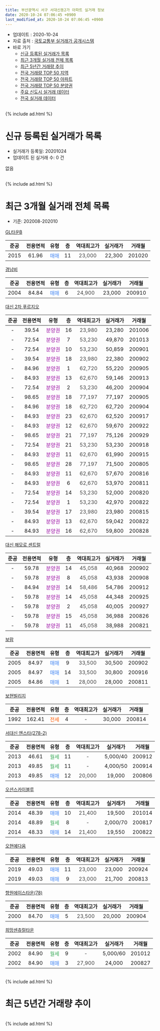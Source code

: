 ```yaml
---
title: 부산광역시 서구 서대신동2가 아파트 실거래 정보
date: 2020-10-24 07:06:45 +0900
last_modified_at: 2020-10-24 07:06:45 +0900
---
```


* 업데이트 : 2020-10-24
* 자료 출처 : [국토교통부 실거래가 공개시스템](http://rt.molit.go.kr)
* 바로 가기
    * [신규 등록된 실거래가 목록](#신규-등록된-실거래가-목록)
    * [최근 3개월 실거래 전체 목록](#최근-3개월-실거래-전체-목록)
    * [최근 5년간 거래량 추이](#최근-5년간-거래량-추이)
    * [전국 거래량 TOP 50 지역](https://inasie.github.io/apt-trade-info/최근-3개월-전국에서-가장-거래가-많이-발생한-지역)
    * [전국 거래량 TOP 50 아파트](https://inasie.github.io/apt-trade-info/최근-3개월-전국에서-가장-거래가-많이-발생한-아파트)
    * [전국 거래량 TOP 50 분양권](https://inasie.github.io/apt-trade-info/최근-3개월-전국에서-가장-거래가-많이-발생한-분양권)
    * [주요 신도시 실거래 데이터](https://inasie.github.io/apt-trade-info/주요-신도시)
    * [전국 실거래 데이터](https://inasie.github.io/apt-trade-info/전국)
<br>
{% include ad.html %}
<br>

# 신규 등록된 실거래가 목록
* 실거래가 등록일: 20201024
* 업데이트 된 실거래 수: 0 건

없음

<br>
{% include ad.html %}
<br>

# 최근 3개월 실거래 전체 목록
* 기준: 202008-202010


[GL타운B](https://search.naver.com/search.naver?query=%EB%B6%80%EC%82%B0%EA%B4%91%EC%97%AD%EC%8B%9C+%EC%84%9C%EA%B5%AC+%EC%84%9C%EB%8C%80%EC%8B%A0%EB%8F%992%EA%B0%80+GL%ED%83%80%EC%9A%B4B)

|준공|전용면적|유형|층|역대최고가|실거래가|거래월|
|:---:|:---:|:---:|:---:|:---:|:---:|:---:|
|2015|61.96|<span style="color:#4285f3">매매</span>|11|<span style="color:#444444">23,000</span>|22,300|201020|

[경남비](https://search.naver.com/search.naver?query=%EB%B6%80%EC%82%B0%EA%B4%91%EC%97%AD%EC%8B%9C+%EC%84%9C%EA%B5%AC+%EC%84%9C%EB%8C%80%EC%8B%A0%EB%8F%992%EA%B0%80+%EA%B2%BD%EB%82%A8%EB%B9%84)

|준공|전용면적|유형|층|역대최고가|실거래가|거래월|
|:---:|:---:|:---:|:---:|:---:|:---:|:---:|
|2004|84.84|<span style="color:#4285f3">매매</span>|6|<span style="color:#444444">24,900</span>|23,000|200910|

[대신 2차 푸르지오](https://search.naver.com/search.naver?query=%EB%B6%80%EC%82%B0%EA%B4%91%EC%97%AD%EC%8B%9C+%EC%84%9C%EA%B5%AC+%EC%84%9C%EB%8C%80%EC%8B%A0%EB%8F%992%EA%B0%80+%EB%8C%80%EC%8B%A0+2%EC%B0%A8+%ED%91%B8%EB%A5%B4%EC%A7%80%EC%98%A4)

|준공|전용면적|유형|층|역대최고가|실거래가|거래월|
|:---:|:---:|:---:|:---:|:---:|:---:|:---:|
|-|39.54|<span style="color:#9C11A5">분양권</span>|16|<span style="color:#444444">23,980</span>|23,280|201006|
|-|72.54|<span style="color:#9C11A5">분양권</span>|7|<span style="color:#444444">53,230</span>|49,870|201013|
|-|72.54|<span style="color:#9C11A5">분양권</span>|10|<span style="color:#444444">53,230</span>|50,859|200901|
|-|39.54|<span style="color:#9C11A5">분양권</span>|18|<span style="color:#444444">23,980</span>|22,380|200902|
|-|84.96|<span style="color:#9C11A5">분양권</span>|1|<span style="color:#444444">62,720</span>|55,220|200905|
|-|84.93|<span style="color:#9C11A5">분양권</span>|13|<span style="color:#444444">62,670</span>|59,146|200913|
|-|72.54|<span style="color:#9C11A5">분양권</span>|2|<span style="color:#444444">53,230</span>|46,200|200904|
|-|98.65|<span style="color:#9C11A5">분양권</span>|18|<span style="color:#444444">77,197</span>|77,197|200905|
|-|84.96|<span style="color:#9C11A5">분양권</span>|18|<span style="color:#444444">62,720</span>|62,720|200904|
|-|84.93|<span style="color:#9C11A5">분양권</span>|23|<span style="color:#444444">62,670</span>|62,520|200917|
|-|84.93|<span style="color:#9C11A5">분양권</span>|12|<span style="color:#444444">62,670</span>|59,670|200922|
|-|98.65|<span style="color:#9C11A5">분양권</span>|21|<span style="color:#444444">77,197</span>|75,126|200929|
|-|72.54|<span style="color:#9C11A5">분양권</span>|21|<span style="color:#444444">53,230</span>|53,230|200918|
|-|84.93|<span style="color:#9C11A5">분양권</span>|11|<span style="color:#444444">62,670</span>|61,990|200915|
|-|98.65|<span style="color:#9C11A5">분양권</span>|28|<span style="color:#444444">77,197</span>|71,500|200805|
|-|84.93|<span style="color:#9C11A5">분양권</span>|11|<span style="color:#444444">62,670</span>|57,670|200816|
|-|84.93|<span style="color:#9C11A5">분양권</span>|6|<span style="color:#444444">62,670</span>|53,970|200811|
|-|72.54|<span style="color:#9C11A5">분양권</span>|14|<span style="color:#444444">53,230</span>|52,000|200820|
|-|72.54|<span style="color:#9C11A5">분양권</span>|1|<span style="color:#444444">53,230</span>|42,970|200822|
|-|39.54|<span style="color:#9C11A5">분양권</span>|17|<span style="color:#444444">23,980</span>|23,980|200815|
|-|84.93|<span style="color:#9C11A5">분양권</span>|13|<span style="color:#444444">62,670</span>|59,042|200822|
|-|84.93|<span style="color:#9C11A5">분양권</span>|16|<span style="color:#444444">62,670</span>|59,800|200828|

[대신 해모로 센트럴](https://search.naver.com/search.naver?query=%EB%B6%80%EC%82%B0%EA%B4%91%EC%97%AD%EC%8B%9C+%EC%84%9C%EA%B5%AC+%EC%84%9C%EB%8C%80%EC%8B%A0%EB%8F%992%EA%B0%80+%EB%8C%80%EC%8B%A0+%ED%95%B4%EB%AA%A8%EB%A1%9C+%EC%84%BC%ED%8A%B8%EB%9F%B4)

|준공|전용면적|유형|층|역대최고가|실거래가|거래월|
|:---:|:---:|:---:|:---:|:---:|:---:|:---:|
|-|59.78|<span style="color:#9C11A5">분양권</span>|14|<span style="color:#444444">45,058</span>|40,968|200902|
|-|59.78|<span style="color:#9C11A5">분양권</span>|8|<span style="color:#444444">45,058</span>|43,938|200908|
|-|84.94|<span style="color:#9C11A5">분양권</span>|14|<span style="color:#444444">58,486</span>|54,786|200912|
|-|59.78|<span style="color:#9C11A5">분양권</span>|14|<span style="color:#444444">45,058</span>|44,348|200925|
|-|59.78|<span style="color:#9C11A5">분양권</span>|2|<span style="color:#444444">45,058</span>|40,005|200927|
|-|59.78|<span style="color:#9C11A5">분양권</span>|15|<span style="color:#444444">45,058</span>|36,988|200826|
|-|59.78|<span style="color:#9C11A5">분양권</span>|11|<span style="color:#444444">45,058</span>|38,988|200821|

[보람](https://search.naver.com/search.naver?query=%EB%B6%80%EC%82%B0%EA%B4%91%EC%97%AD%EC%8B%9C+%EC%84%9C%EA%B5%AC+%EC%84%9C%EB%8C%80%EC%8B%A0%EB%8F%992%EA%B0%80+%EB%B3%B4%EB%9E%8C)

|준공|전용면적|유형|층|역대최고가|실거래가|거래월|
|:---:|:---:|:---:|:---:|:---:|:---:|:---:|
|2005|84.97|<span style="color:#4285f3">매매</span>|9|<span style="color:#444444">33,500</span>|30,500|200902|
|2005|84.97|<span style="color:#4285f3">매매</span>|14|<span style="color:#444444">33,500</span>|30,800|200916|
|2005|84.86|<span style="color:#4285f3">매매</span>|1|<span style="color:#444444">28,000</span>|28,000|200811|

[보현빌리지](https://search.naver.com/search.naver?query=%EB%B6%80%EC%82%B0%EA%B4%91%EC%97%AD%EC%8B%9C+%EC%84%9C%EA%B5%AC+%EC%84%9C%EB%8C%80%EC%8B%A0%EB%8F%992%EA%B0%80+%EB%B3%B4%ED%98%84%EB%B9%8C%EB%A6%AC%EC%A7%80)

|준공|전용면적|유형|층|역대최고가|실거래가|거래월|
|:---:|:---:|:---:|:---:|:---:|:---:|:---:|
|1992|162.41|<span style="color:#ff5a00">전세</span>|4|<span style="color:#444444">-</span>|30,000|200814|

[서대신 엔스타(278-2)](https://search.naver.com/search.naver?query=%EB%B6%80%EC%82%B0%EA%B4%91%EC%97%AD%EC%8B%9C+%EC%84%9C%EA%B5%AC+%EC%84%9C%EB%8C%80%EC%8B%A0%EB%8F%992%EA%B0%80+%EC%84%9C%EB%8C%80%EC%8B%A0+%EC%97%94%EC%8A%A4%ED%83%80%28278-2%29)

|준공|전용면적|유형|층|역대최고가|실거래가|거래월|
|:---:|:---:|:---:|:---:|:---:|:---:|:---:|
|2013|46.61|<span style="color:#34a853">월세</span>|11|<span style="color:#444444">-</span>|5,000/40|200912|
|2013|49.85|<span style="color:#34a853">월세</span>|11|<span style="color:#444444">-</span>|4,000/50|200914|
|2013|49.85|<span style="color:#4285f3">매매</span>|12|<span style="color:#444444">20,000</span>|19,000|200806|

[오션스카이블루](https://search.naver.com/search.naver?query=%EB%B6%80%EC%82%B0%EA%B4%91%EC%97%AD%EC%8B%9C+%EC%84%9C%EA%B5%AC+%EC%84%9C%EB%8C%80%EC%8B%A0%EB%8F%992%EA%B0%80+%EC%98%A4%EC%85%98%EC%8A%A4%EC%B9%B4%EC%9D%B4%EB%B8%94%EB%A3%A8)

|준공|전용면적|유형|층|역대최고가|실거래가|거래월|
|:---:|:---:|:---:|:---:|:---:|:---:|:---:|
|2014|48.39|<span style="color:#4285f3">매매</span>|10|<span style="color:#444444">21,400</span>|19,500|201014|
|2014|48.89|<span style="color:#34a853">월세</span>|8|<span style="color:#444444">-</span>|2,000/70|200817|
|2014|48.33|<span style="color:#4285f3">매매</span>|14|<span style="color:#444444">21,400</span>|19,550|200822|


<script async src="//pagead2.googlesyndication.com/pagead/js/adsbygoogle.js"></script>
<!-- 기본 -->
<ins class="adsbygoogle"
     style="display:block"
     data-ad-client="ca-pub-2446590836940007"
     data-ad-slot="1659523306"
     data-ad-format="auto"
     data-full-width-responsive="true"></ins>
<script>
(adsbygoogle = window.adsbygoogle || []).push({});
</script>


[오현예다움](https://search.naver.com/search.naver?query=%EB%B6%80%EC%82%B0%EA%B4%91%EC%97%AD%EC%8B%9C+%EC%84%9C%EA%B5%AC+%EC%84%9C%EB%8C%80%EC%8B%A0%EB%8F%992%EA%B0%80+%EC%98%A4%ED%98%84%EC%98%88%EB%8B%A4%EC%9B%80)

|준공|전용면적|유형|층|역대최고가|실거래가|거래월|
|:---:|:---:|:---:|:---:|:---:|:---:|:---:|
|2019|49.03|<span style="color:#4285f3">매매</span>|11|<span style="color:#444444">23,000</span>|23,000|200924|
|2019|49.03|<span style="color:#4285f3">매매</span>|9|<span style="color:#444444">23,000</span>|21,700|200813|

[향원에이스타운(78)](https://search.naver.com/search.naver?query=%EB%B6%80%EC%82%B0%EA%B4%91%EC%97%AD%EC%8B%9C+%EC%84%9C%EA%B5%AC+%EC%84%9C%EB%8C%80%EC%8B%A0%EB%8F%992%EA%B0%80+%ED%96%A5%EC%9B%90%EC%97%90%EC%9D%B4%EC%8A%A4%ED%83%80%EC%9A%B4%2878%29)

|준공|전용면적|유형|층|역대최고가|실거래가|거래월|
|:---:|:---:|:---:|:---:|:---:|:---:|:---:|
|2000|84.70|<span style="color:#4285f3">매매</span>|5|<span style="color:#444444">23,500</span>|20,000|200904|

[희망센츄럴타운](https://search.naver.com/search.naver?query=%EB%B6%80%EC%82%B0%EA%B4%91%EC%97%AD%EC%8B%9C+%EC%84%9C%EA%B5%AC+%EC%84%9C%EB%8C%80%EC%8B%A0%EB%8F%992%EA%B0%80+%ED%9D%AC%EB%A7%9D%EC%84%BC%EC%B8%84%EB%9F%B4%ED%83%80%EC%9A%B4)

|준공|전용면적|유형|층|역대최고가|실거래가|거래월|
|:---:|:---:|:---:|:---:|:---:|:---:|:---:|
|2002|84.90|<span style="color:#34a853">월세</span>|9|<span style="color:#444444">-</span>|5,000/60|201012|
|2002|84.90|<span style="color:#4285f3">매매</span>|3|<span style="color:#444444">27,900</span>|24,000|200827|


<br>
{% include ad.html %}
<br>

# 최근 5년간 거래량 추이


<div style="width:100%;">
    <canvas id="deal_progress" height="200"></canvas>
</div>

<script>
new Chart(document.getElementById("deal_progress"), {
    type: 'line',
    data: {
        labels: ['201510','201511','201512','201601','201602','201603','201604','201605','201606','201607','201608','201609','201610','201611','201612','201701','201702','201703','201704','201705','201706','201707','201708','201709','201710','201711','201712','201801','201802','201803','201804','201805','201806','201807','201808','201809','201810','201811','201812','201901','201902','201903','201904','201905','201906','201907','201908','201909','201910','201911','201912','202001','202002','202003','202004','202005','202006','202007','202008','202009','202010'],
        datasets: [{
            label: '매매',
            pointRadius: 1,
            data: [12, 6, 9, 2, 6, 4, 4, 4, 7, 14, 5, 6, 9, 10, 2, 1, 4, 5, 9, 5, 4, 5, 4, 4, 6, 3, 8, 12, 10, 6, 8, 9, 12, 7, 5, 7, 8, 8, 5, 11, 5, 6, 7, 4, 4, 7, 9, 13, 12, 58, 38, 11, 8, 9, 18, 62, 27, 20, 15, 22, 4],
            borderColor: "rgba(255, 201, 14, 1)",
            backgroundColor: "rgba(255, 201, 14, 0.5)",
            fill: false,
            lineTension: 0
        },{
            label: '전월세',
            pointRadius: 1,
            data: [4, 2, 1, 1, 2, 3, 1, 0, 1, 2, 1, 2, 0, 2, 2, 1, 4, 3, 3, 2, 4, 0, 1, 2, 1, 1, 3, 0, 5, 3, 0, 0, 4, 0, 3, 0, 2, 3, 1, 0, 3, 0, 3, 2, 3, 2, 0, 2, 7, 2, 3, 0, 2, 0, 2, 0, 3, 1, 2, 2, 1],
            borderColor: "rgba(0, 141, 185, 1)",
            backgroundColor: "rgba(0, 141, 185, 0.5)",
            fill: false,
            lineTension: 0
        }
        ]
    },
    options: {
        responsive: true,
        title: {
            display: false
        },
        tooltips: {
            mode: 'index',
            intersect: false
        },
        hover: {
            mode: 'nearest',
            intersect: true
        },
        scales: {
            xAxes: [{
                display: true,
                scaleLabel: {
                    display: true,
                    labelString: '년/월'
                }
            }],
            yAxes: [{
                display: true,
                ticks: {
                    suggestedMin: 0,
                },
                scaleLabel: {
                    display: true,
                    labelString: '실거래 수'
                }
            }]
        }
    }
});

</script>


<br>
{% include ad.html %}
<br>

